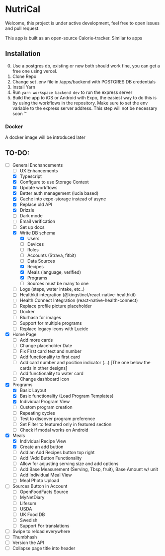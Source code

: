 # NutriCal

Welcome, this project is under active development, feel free to open issues and pull request.

This app is built as an open-source Calorie-tracker. Similar to apps

## Installation

0. Use a postgres db, existing or new both should work fine, you can get a free one using vercel.
1. Clone Repo
2. Change set .env file in /apps/backend with POSTGRES DB credentials
3. Install Yarn
4. Run `yarn workspace backend dev` to run the express server
5. Build the app to iOS or Android with Expo, the easiest way to do this is by using the workflows in the repository. Make sure to set the env variable to the express server address. This step will not be necessary soon :tm:

### Docker

A docker image will be introduced later

## TO-DO:

- [ ] General Enchancements
  - [ ] UX Enhancements
  - [x] Typescript
  - [x] Configure to use Storage Context
  - [x] Update workflows
  - [x] Better auth management (lucia based)
  - [x] Cache into expo-storage instead of async
  - [x] Replace old API
  - [x] Drizzle
  - [ ] Dark mode
  - [ ] Email verification
  - [ ] Set up docs
  - [x] Write DB schema
    - [x] Users
    - [ ] Devices
    - [ ] Roles
    - [ ] Accounts (Strava, fitbit)
    - [ ] Data Sources
    - [x] Recipes
    - [x] Meals (language, verified)
    - [x] Programs
    - [ ] Sources must be many to one
  - [ ] Logs (steps, water intake, etc..)
  - [ ] Healthkit integration (@kingstinct/react-native-healthkit)
  - [ ] Health Connect Integration (react-native-health-connect)
  - [ ] Replace profile picture placeholder
  - [ ] Docker
  - [ ] Blurhash for images
  - [ ] Support for multiple programs
  - [ ] Replace legacy icons with Lucide

- [x] Home Page
  - [ ] Add more cards
  - [ ] Change placeholder Date
  - [ ] Fix First card text and number
  - [ ] Add functionality to first card
  - [ ] Add card number and position indicator (...) [The one below the cards in other designs]
  - [ ] Add functionality to water card
  - [ ] Change dashboard icon

- [x] Programs
  - [x] Basic Layout
  - [x] Basic functionality (Load Program Templates)
  - [x] Individual Program View
  - [ ] Custom program creation
  - [ ] Repeating cycles
  - [ ] Test to discover program preference
  - [ ] Set Filter to featured only in featured section
  - [ ] Check if modal works on Android

- [x] Meals
  - [x] Individual Recipe View
  - [x] Create an add button
  - [ ] Add an Add Recipes button top right
  - [ ] Add "Add Button Functionality
  - [ ] Allow for adjusting serving size and add options
  - [ ] Add Base Measurement (Serving, Tbsp, fruit), Base Amount w/ unit
  - [ ] Add Individual Meal View
  - [ ] Meal Photo Upload

- [ ] Sources Button in Account
  - [ ] OpenFoodFacts Source
  - [ ] MyNetDiary
  - [ ] Lifesum
  - [ ] USDA
  - [ ] UK Food DB
  - [ ] Swedish
  - [ ] Support For translations

- [ ] Swipe to reload everywhere
- [ ] Thumbhash
- [ ] Version the API
- [ ] Collapse page title into header

